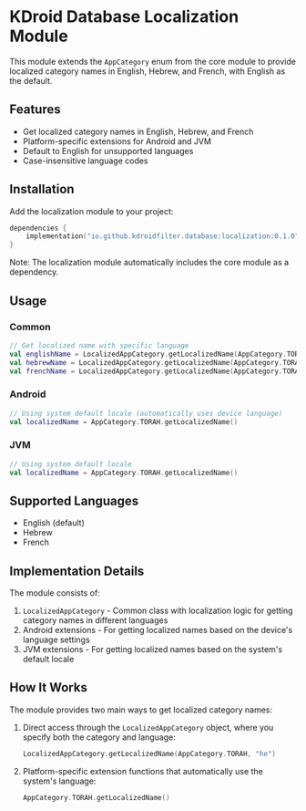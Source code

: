 # KDroid Database Localization Module

This module extends the `AppCategory` enum from the core module to provide localized category names in English, Hebrew, and French, with English as the default.

## Features

- Get localized category names in English, Hebrew, and French
- Platform-specific extensions for Android and JVM
- Default to English for unsupported languages
- Case-insensitive language codes

## Installation

Add the localization module to your project:

```kotlin
dependencies {
    implementation("io.github.kdroidfilter.database:localization:0.1.0")
}
```

Note: The localization module automatically includes the core module as a dependency.

## Usage

### Common

```kotlin
// Get localized name with specific language
val englishName = LocalizedAppCategory.getLocalizedName(AppCategory.TORAH, "en")
val hebrewName = LocalizedAppCategory.getLocalizedName(AppCategory.TORAH, "he")
val frenchName = LocalizedAppCategory.getLocalizedName(AppCategory.TORAH, "fr")
```

### Android

```kotlin
// Using system default locale (automatically uses device language)
val localizedName = AppCategory.TORAH.getLocalizedName()
```

### JVM

```kotlin
// Using system default locale
val localizedName = AppCategory.TORAH.getLocalizedName()
```

## Supported Languages

- English (default)
- Hebrew
- French

## Implementation Details

The module consists of:

1. `LocalizedAppCategory` - Common class with localization logic for getting category names in different languages
2. Android extensions - For getting localized names based on the device's language settings
3. JVM extensions - For getting localized names based on the system's default locale

## How It Works

The module provides two main ways to get localized category names:

1. Direct access through the `LocalizedAppCategory` object, where you specify both the category and language:
   ```kotlin
   LocalizedAppCategory.getLocalizedName(AppCategory.TORAH, "he")
   ```

2. Platform-specific extension functions that automatically use the system's language:
   ```kotlin
   AppCategory.TORAH.getLocalizedName()
   ```
